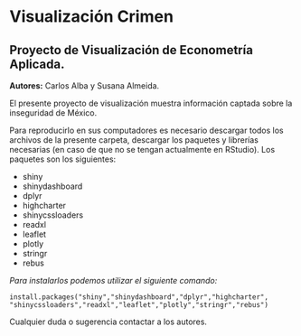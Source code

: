 # Visualización Crimen

## Proyecto de Visualización de Econometría Aplicada.

**Autores:** Carlos Alba y Susana Almeida.

El presente proyecto de visualización muestra información captada sobre la inseguridad de México. 

Para reproducirlo en sus computadores es necesario descargar todos los archivos de la presente carpeta, descargar los paquetes y librerías necesarias (en caso de que no se tengan actualmente en RStudio). Los paquetes son los siguientes: 

* shiny
* shinydashboard
* dplyr
* highcharter
* shinycssloaders
* readxl
* leaflet
* plotly
* stringr
* rebus

_Para instalarlos podemos utilizar el siguiente comando:_ 

`install.packages("shiny","shinydashboard","dplyr","highcharter",
"shinycssloaders","readxl","leaflet","plotly","stringr","rebus")`

Cualquier duda o sugerencia contactar a los autores. 






